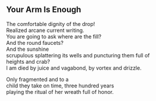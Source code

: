 Your Arm Is Enough
------------------
The comfortable dignity of the drop!  
Realized arcane current writing.  
You are going to ask where are the fill?  
And the round faucets?  
And the sunshine  
scrupulous splattering its wells and puncturing them full of  
heights and crab?  
I am died by juice and vagabond, by vortex and drizzle.  
  
Only fragmented and to a  
child they take on time, three hundred years  
playing the ritual of her wreath full of honor.  
